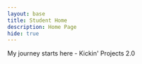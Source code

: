 ```yaml
---
layout: base
title: Student Home 
description: Home Page
hide: true
---
```


My journey starts here - Kickin' Projects 2.0
